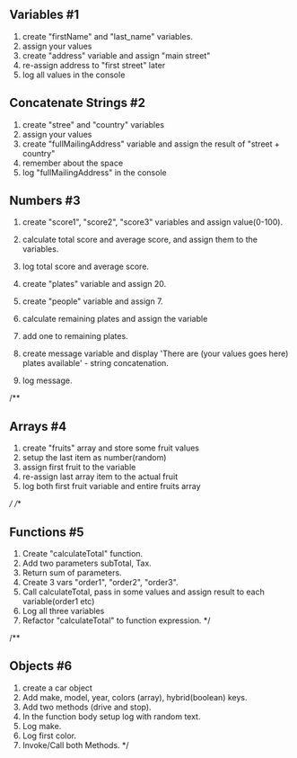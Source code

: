 ## Variables #1

1. create "firstName" and "last_name" variables.
2. assign your values
3. create "address" variable and assign "main street"
4. re-assign address to "first street" later
5. log all values in the console

## Concatenate Strings #2

1. create "stree" and "country" variables
2. assign your values
3. create "fullMailingAddress" variable and assign
   the result of "street + country"
4. remember about the space
5. log "fullMailingAddress" in the console

## Numbers #3

1. create "score1", "score2", "score3" variables and
   assign value(0-100).
2. calculate total score and average score, and
   assign them to the variables.
3. log total score and average score.

4. create "plates" variable and assign 20.
5. create "people" variable and assign 7.
6. calculate remaining plates and assign the variable
7. add one to remaining plates.
8. create message variable and display 'There are
   (your values goes here) plates available' - string
   concatenation.
9. log message.

/**
## Arrays #4
1. create "fruits" array and store some fruit values
2. setup the last item as number(random)
3. assign first fruit to the variable
4. re-assign last array item to the actual fruit
5. log both first fruit variable and entire fruits array

*/
/**
## Functions #5
1. Create "calculateTotal" function.
2. Add two parameters subTotal, Tax.
3. Return sum of parameters.
4. Create 3 vars "order1", "order2", "order3".
5. Call calculateTotal, pass in some values and 
   assign result to each variable(order1 etc)
6. Log all three variables
7. Refactor "calculateTotal" to function expression.
 */
 
 /**
## Objects #6
1. create a car object
2. Add make, model, year, colors (array),
   hybrid(boolean) keys.
3. Add two methods (drive and stop).
4. In the function body setup log with random text.
5. Log make.
6. Log first color.
7. Invoke/Call both Methods.
*/
